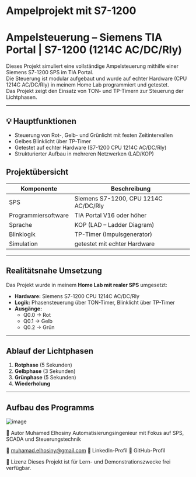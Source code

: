 
# Ampelprojekt mit S7-1200

# Ampelsteuerung – Siemens TIA Portal | S7-1200 (1214C AC/DC/Rly)

Dieses Projekt simuliert eine vollständige Ampelsteuerung mithilfe einer Siemens S7-1200 SPS im TIA Portal.  
Die Steuerung ist modular aufgebaut und wurde auf echter Hardware (CPU 1214C AC/DC/Rly) in meinem Home Lab programmiert und getestet.  
Das Projekt zeigt den Einsatz von TON- und TP-Timern zur Steuerung der Lichtphasen.

---

## 💡 Hauptfunktionen

- Steuerung von Rot-, Gelb- und Grünlicht mit festen Zeitintervallen
- Gelbes Blinklicht über TP-Timer 
- Getestet auf echter Hardware (S7-1200 CPU 1214C AC/DC/Rly)
- Strukturierter Aufbau in mehreren Netzwerken (LAD/KOP)

## Projektübersicht

| Komponente              | Beschreibung                         |
|-------------------------|--------------------------------------|
| SPS                     | Siemens S7-1200, CPU 1214C AC/DC/Rly |
| Programmiersoftware     | TIA Portal V16 oder höher            |
| Sprache                 | KOP (LAD – Ladder Diagram)           |
| Blinklogik              | TP-Timer (Impulsgenerator)           |
| Simulation              | getestet mit echter Hardware 

---

## Realitätsnahe Umsetzung

Das Projekt wurde in meinem **Home Lab mit realer SPS** umgesetzt:

- **Hardware:** Siemens S7-1200 CPU 1214C AC/DC/Rly
- **Logik:** Phasensteuerung über TON-Timer, Blinklicht über TP-Timer
- **Ausgänge:**  
  - Q0.0 → Rot  
  - Q0.1 → Gelb  
  - Q0.2 → Grün

---

## Ablauf der Lichtphasen

1. **Rotphase** (5 Sekunden)
2. **Gelbphase** (3 Sekunden)
3. **Grünphase** (5 Sekunden)
4. **Wiederholung**

---

## Aufbau des Programms

![image](https://github.com/user-attachments/assets/4d281b08-9f5e-4b83-9a9a-95c4937d38f9)


👤 Autor
Muhamed Elhosiny
Automatisierungsingenieur mit Fokus auf SPS, SCADA und Steuerungstechnik

📧 muhamad.elhosiny@gmail.com
🔗 LinkedIn-Profil
🔗 GitHub-Profil

📜 Lizenz
Dieses Projekt ist für Lern- und Demonstrationszwecke frei verfügbar.



 
 






